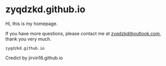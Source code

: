 # zyqdzkd.github.io

Hi, this is my homepage.

If you have more questions, please contact me at zyqdzkd@outlook.com, thank you very much.

`zyqdzkd.github.io`

Credict by jirvin16.github.io
